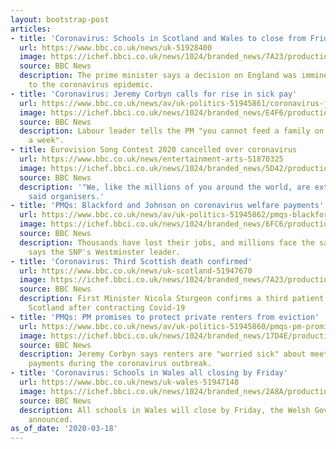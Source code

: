 ```yaml
---
layout: bootstrap-post
articles:
- title: 'Coronavirus: Schools in Scotland and Wales to close from Friday'
  url: https://www.bbc.co.uk/news/uk-51928400
  image: https://ichef.bbci.co.uk/news/1024/branded_news/7A23/production/_97176213_breaking_news_bigger.png
  source: BBC News
  description: The prime minister says a decision on England was imminent, in response
    to the coronavirus epidemic.
- title: 'Coronavirus: Jeremy Corbyn calls for rise in sick pay'
  url: https://www.bbc.co.uk/news/av/uk-politics-51945861/coronavirus-jeremy-corbyn-calls-for-rise-in-sick-pay
  image: https://ichef.bbci.co.uk/news/1024/branded_news/E4F6/production/_111341685_p086yqhr.jpg
  source: BBC News
  description: Labour leader tells the PM "you cannot feed a family on 90-odd quid
    a week".
- title: Eurovision Song Contest 2020 cancelled over coronavirus
  url: https://www.bbc.co.uk/news/entertainment-arts-51870325
  image: https://ichef.bbci.co.uk/news/1024/branded_news/5D42/production/_111247832_f1b45a49-97fa-431b-b09c-2c4343737c9e.jpg
  source: BBC News
  description: '"We, like the millions of you around the world, are extremely saddened,"
    said organisers.'
- title: 'PMQs: Blackford and Johnson on coronavirus welfare payments'
  url: https://www.bbc.co.uk/news/av/uk-politics-51945862/pmqs-blackford-and-johnson-on-coronavirus-welfare-payments
  image: https://ichef.bbci.co.uk/news/1024/branded_news/6FC6/production/_111341682_p086ypmh.jpg
  source: BBC News
  description: Thousands have lost their jobs, and millions face the same threat,
    says the SNP's Westminster leader.
- title: 'Coronavirus: Third Scottish death confirmed'
  url: https://www.bbc.co.uk/news/uk-scotland-51947670
  image: https://ichef.bbci.co.uk/news/1024/branded_news/7A23/production/_97176213_breaking_news_bigger.png
  source: BBC News
  description: First Minister Nicola Sturgeon confirms a third patient has died in
    Scotland after contracting Covid-19
- title: 'PMQs: PM promises to protect private renters from eviction'
  url: https://www.bbc.co.uk/news/av/uk-politics-51945860/pmqs-pm-promises-to-protect-private-renters-from-eviction
  image: https://ichef.bbci.co.uk/news/1024/branded_news/17D4E/production/_111341679_p086ynx7.jpg
  source: BBC News
  description: Jeremy Corbyn says renters are "worried sick" about meeting their rent
    payments during the coronavirus outbreak.
- title: 'Coronavirus: Schools in Wales all closing by Friday'
  url: https://www.bbc.co.uk/news/uk-wales-51947148
  image: https://ichef.bbci.co.uk/news/1024/branded_news/2A8A/production/_98409801_breaking_news_bigger.png
  source: BBC News
  description: All schools in Wales will close by Friday, the Welsh Government has
    announced.
as_of_date: '2020-03-18'
---
```


